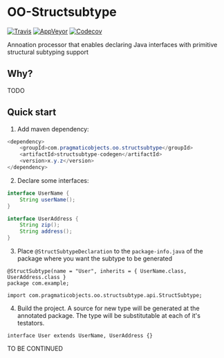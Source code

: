 # OO-Structsubtype

[![Travis](https://travis-ci.org/pragmatic-objects/oo-structsubtype.svg?branch=master)](https://travis-ci.org/pragmatic-objects/oo-structsubtype)
[![AppVeyor](https://ci.appveyor.com/api/projects/status/7we0mja0vs7kc9lh?svg=true)](https://ci.appveyor.com/project/skapral/oo-structsubtype)
[![Codecov](https://codecov.io/gh/pragmatic-objects/oo-structsubtype/branch/master/graph/badge.svg)](https://codecov.io/gh/pragmatic-objects/oo-structsubtype)

Annoation processor that enables declaring Java interfaces with primitive structural subtyping support

## Why?

TODO

## Quick start

1. Add maven dependency:

```java
<dependency>
    <groupId>com.pragmaticobjects.oo.structsubtype</groupId>
    <artifactId>structsubtype-codegen</artifactId>
    <version>x.y.z</version>
</dependency>
```

2. Declare some interfaces:

```java
interface UserName {
    String userName();
}

interface UserAddress {
    String zip();
    String address();
}
```

3. Place `@StructSubtypeDeclaration` to the `package-info.java` of the package where you want the subtype to be generated

```
@StructSubtype(name = "User", inherits = { UserName.class, UserAddress.class }
package com.example;

import com.pragmaticobjects.oo.structsubtype.api.StructSubtype;
```

4. Build the project. A source for new type will be generated at the annotated package. The type will be substitutable at each of it's testators.

```
interface User extends UserName, UserAddress {}
```

TO BE CONTINUED

